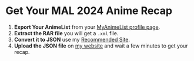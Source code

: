 # Get Your MAL 2024 Anime Recap

1. **Export Your AnimeList** from your [MyAnimeList profile page](https://myanimelist.net/animelist/[your-username]).
2. **Extract the RAR file** you will get a `.xml` file.
3. **Convert it to JSON** use my [Recommended Site](https://jsonformatter.org/xml-to-json).
4. **Upload the JSON file** on [my website](https://ayushsinha.me/MAL-Recap/) and wait a few minutes to get your recap.
